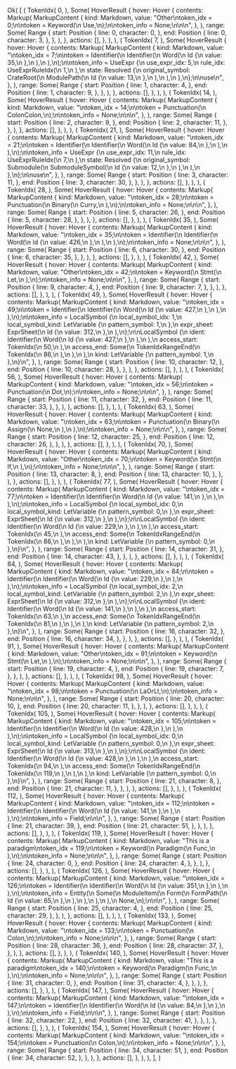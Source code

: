Ok(
    [
        (
            TokenIdx(
                0,
            ),
            Some(
                HoverResult {
                    hover: Hover {
                        contents: Markup(
                            MarkupContent {
                                kind: Markdown,
                                value: "Other\ntoken_idx = 0;\n\ntoken = Keyword(\n    Use,\n);\n\ntoken_info = None;\n\n\n",
                            },
                        ),
                        range: Some(
                            Range {
                                start: Position {
                                    line: 0,
                                    character: 0,
                                },
                                end: Position {
                                    line: 0,
                                    character: 3,
                                },
                            },
                        ),
                    },
                    actions: [],
                },
            ),
        ),
        (
            TokenIdx(
                7,
            ),
            Some(
                HoverResult {
                    hover: Hover {
                        contents: Markup(
                            MarkupContent {
                                kind: Markdown,
                                value: "\ntoken_idx = 7;\n\ntoken = Identifier(\n    Identifier(\n        Word(\n            Id {\n                value: 35,\n            },\n        ),\n    ),\n);\n\ntoken_info = UseExpr {\n    use_expr_idx: 5,\n    rule_idx: UseExprRuleIdx(\n        1,\n    ),\n    state: Resolved {\n        original_symbol: CrateRoot(\n            ModulePath(\n                Id {\n                    value: 13,\n                },\n            ),\n        ),\n    },\n};\n\nuse\n",
                            },
                        ),
                        range: Some(
                            Range {
                                start: Position {
                                    line: 1,
                                    character: 4,
                                },
                                end: Position {
                                    line: 1,
                                    character: 9,
                                },
                            },
                        ),
                    },
                    actions: [],
                },
            ),
        ),
        (
            TokenIdx(
                14,
            ),
            Some(
                HoverResult {
                    hover: Hover {
                        contents: Markup(
                            MarkupContent {
                                kind: Markdown,
                                value: "\ntoken_idx = 14;\n\ntoken = Punctuation(\n    ColonColon,\n);\n\ntoken_info = None;\n\n\n",
                            },
                        ),
                        range: Some(
                            Range {
                                start: Position {
                                    line: 2,
                                    character: 9,
                                },
                                end: Position {
                                    line: 2,
                                    character: 11,
                                },
                            },
                        ),
                    },
                    actions: [],
                },
            ),
        ),
        (
            TokenIdx(
                21,
            ),
            Some(
                HoverResult {
                    hover: Hover {
                        contents: Markup(
                            MarkupContent {
                                kind: Markdown,
                                value: "\ntoken_idx = 21;\n\ntoken = Identifier(\n    Identifier(\n        Word(\n            Id {\n                value: 84,\n            },\n        ),\n    ),\n);\n\ntoken_info = UseExpr {\n    use_expr_idx: 11,\n    rule_idx: UseExprRuleIdx(\n        7,\n    ),\n    state: Resolved {\n        original_symbol: Submodule(\n            SubmoduleSymbol(\n                Id {\n                    value: 12,\n                },\n            ),\n        ),\n    },\n};\n\nuse\n",
                            },
                        ),
                        range: Some(
                            Range {
                                start: Position {
                                    line: 3,
                                    character: 11,
                                },
                                end: Position {
                                    line: 3,
                                    character: 30,
                                },
                            },
                        ),
                    },
                    actions: [],
                },
            ),
        ),
        (
            TokenIdx(
                28,
            ),
            Some(
                HoverResult {
                    hover: Hover {
                        contents: Markup(
                            MarkupContent {
                                kind: Markdown,
                                value: "\ntoken_idx = 28;\n\ntoken = Punctuation(\n    Binary(\n        Curry,\n    ),\n);\n\ntoken_info = None;\n\n\n",
                            },
                        ),
                        range: Some(
                            Range {
                                start: Position {
                                    line: 5,
                                    character: 26,
                                },
                                end: Position {
                                    line: 5,
                                    character: 28,
                                },
                            },
                        ),
                    },
                    actions: [],
                },
            ),
        ),
        (
            TokenIdx(
                35,
            ),
            Some(
                HoverResult {
                    hover: Hover {
                        contents: Markup(
                            MarkupContent {
                                kind: Markdown,
                                value: "\ntoken_idx = 35;\n\ntoken = Identifier(\n    Identifier(\n        Word(\n            Id {\n                value: 426,\n            },\n        ),\n    ),\n);\n\ntoken_info = None;\n\n\n",
                            },
                        ),
                        range: Some(
                            Range {
                                start: Position {
                                    line: 6,
                                    character: 30,
                                },
                                end: Position {
                                    line: 6,
                                    character: 35,
                                },
                            },
                        ),
                    },
                    actions: [],
                },
            ),
        ),
        (
            TokenIdx(
                42,
            ),
            Some(
                HoverResult {
                    hover: Hover {
                        contents: Markup(
                            MarkupContent {
                                kind: Markdown,
                                value: "Other\ntoken_idx = 42;\n\ntoken = Keyword(\n    Stmt(\n        Let,\n    ),\n);\n\ntoken_info = None;\n\n\n",
                            },
                        ),
                        range: Some(
                            Range {
                                start: Position {
                                    line: 9,
                                    character: 4,
                                },
                                end: Position {
                                    line: 9,
                                    character: 7,
                                },
                            },
                        ),
                    },
                    actions: [],
                },
            ),
        ),
        (
            TokenIdx(
                49,
            ),
            Some(
                HoverResult {
                    hover: Hover {
                        contents: Markup(
                            MarkupContent {
                                kind: Markdown,
                                value: "\ntoken_idx = 49;\n\ntoken = Identifier(\n    Identifier(\n        Word(\n            Id {\n                value: 427,\n            },\n        ),\n    ),\n);\n\ntoken_info = LocalSymbol {\n    local_symbol_idx: 1,\n    local_symbol_kind: LetVariable {\n        pattern_symbol: 1,\n    },\n    expr_sheet: ExprSheet(\n        Id {\n            value: 312,\n        },\n    ),\n};\n\nLocalSymbol {\n    ident: Identifier(\n        Word(\n            Id {\n                value: 427,\n            },\n        ),\n    ),\n    access_start: TokenIdx(\n        50,\n    ),\n    access_end: Some(\n        TokenIdxRangeEnd(\n            TokenIdx(\n                86,\n            ),\n        ),\n    ),\n    kind: LetVariable {\n        pattern_symbol: 1,\n    },\n}\n",
                            },
                        ),
                        range: Some(
                            Range {
                                start: Position {
                                    line: 10,
                                    character: 12,
                                },
                                end: Position {
                                    line: 10,
                                    character: 28,
                                },
                            },
                        ),
                    },
                    actions: [],
                },
            ),
        ),
        (
            TokenIdx(
                56,
            ),
            Some(
                HoverResult {
                    hover: Hover {
                        contents: Markup(
                            MarkupContent {
                                kind: Markdown,
                                value: "\ntoken_idx = 56;\n\ntoken = Punctuation(\n    Dot,\n);\n\ntoken_info = None;\n\n\n",
                            },
                        ),
                        range: Some(
                            Range {
                                start: Position {
                                    line: 11,
                                    character: 32,
                                },
                                end: Position {
                                    line: 11,
                                    character: 33,
                                },
                            },
                        ),
                    },
                    actions: [],
                },
            ),
        ),
        (
            TokenIdx(
                63,
            ),
            Some(
                HoverResult {
                    hover: Hover {
                        contents: Markup(
                            MarkupContent {
                                kind: Markdown,
                                value: "\ntoken_idx = 63;\n\ntoken = Punctuation(\n    Binary(\n        Assign(\n            None,\n        ),\n    ),\n);\n\ntoken_info = None;\n\n\n",
                            },
                        ),
                        range: Some(
                            Range {
                                start: Position {
                                    line: 12,
                                    character: 25,
                                },
                                end: Position {
                                    line: 12,
                                    character: 26,
                                },
                            },
                        ),
                    },
                    actions: [],
                },
            ),
        ),
        (
            TokenIdx(
                70,
            ),
            Some(
                HoverResult {
                    hover: Hover {
                        contents: Markup(
                            MarkupContent {
                                kind: Markdown,
                                value: "Other\ntoken_idx = 70;\n\ntoken = Keyword(\n    Stmt(\n        If,\n    ),\n);\n\ntoken_info = None;\n\n\n",
                            },
                        ),
                        range: Some(
                            Range {
                                start: Position {
                                    line: 13,
                                    character: 8,
                                },
                                end: Position {
                                    line: 13,
                                    character: 10,
                                },
                            },
                        ),
                    },
                    actions: [],
                },
            ),
        ),
        (
            TokenIdx(
                77,
            ),
            Some(
                HoverResult {
                    hover: Hover {
                        contents: Markup(
                            MarkupContent {
                                kind: Markdown,
                                value: "\ntoken_idx = 77;\n\ntoken = Identifier(\n    Identifier(\n        Word(\n            Id {\n                value: 141,\n            },\n        ),\n    ),\n);\n\ntoken_info = LocalSymbol {\n    local_symbol_idx: 0,\n    local_symbol_kind: LetVariable {\n        pattern_symbol: 0,\n    },\n    expr_sheet: ExprSheet(\n        Id {\n            value: 312,\n        },\n    ),\n};\n\nLocalSymbol {\n    ident: Identifier(\n        Word(\n            Id {\n                value: 229,\n            },\n        ),\n    ),\n    access_start: TokenIdx(\n        45,\n    ),\n    access_end: Some(\n        TokenIdxRangeEnd(\n            TokenIdx(\n                86,\n            ),\n        ),\n    ),\n    kind: LetVariable {\n        pattern_symbol: 0,\n    },\n}\n",
                            },
                        ),
                        range: Some(
                            Range {
                                start: Position {
                                    line: 14,
                                    character: 31,
                                },
                                end: Position {
                                    line: 14,
                                    character: 43,
                                },
                            },
                        ),
                    },
                    actions: [],
                },
            ),
        ),
        (
            TokenIdx(
                84,
            ),
            Some(
                HoverResult {
                    hover: Hover {
                        contents: Markup(
                            MarkupContent {
                                kind: Markdown,
                                value: "\ntoken_idx = 84;\n\ntoken = Identifier(\n    Identifier(\n        Word(\n            Id {\n                value: 229,\n            },\n        ),\n    ),\n);\n\ntoken_info = LocalSymbol {\n    local_symbol_idx: 2,\n    local_symbol_kind: LetVariable {\n        pattern_symbol: 2,\n    },\n    expr_sheet: ExprSheet(\n        Id {\n            value: 312,\n        },\n    ),\n};\n\nLocalSymbol {\n    ident: Identifier(\n        Word(\n            Id {\n                value: 141,\n            },\n        ),\n    ),\n    access_start: TokenIdx(\n        63,\n    ),\n    access_end: Some(\n        TokenIdxRangeEnd(\n            TokenIdx(\n                81,\n            ),\n        ),\n    ),\n    kind: LetVariable {\n        pattern_symbol: 2,\n    },\n}\n",
                            },
                        ),
                        range: Some(
                            Range {
                                start: Position {
                                    line: 16,
                                    character: 32,
                                },
                                end: Position {
                                    line: 16,
                                    character: 34,
                                },
                            },
                        ),
                    },
                    actions: [],
                },
            ),
        ),
        (
            TokenIdx(
                91,
            ),
            Some(
                HoverResult {
                    hover: Hover {
                        contents: Markup(
                            MarkupContent {
                                kind: Markdown,
                                value: "Other\ntoken_idx = 91;\n\ntoken = Keyword(\n    Stmt(\n        Let,\n    ),\n);\n\ntoken_info = None;\n\n\n",
                            },
                        ),
                        range: Some(
                            Range {
                                start: Position {
                                    line: 19,
                                    character: 4,
                                },
                                end: Position {
                                    line: 19,
                                    character: 7,
                                },
                            },
                        ),
                    },
                    actions: [],
                },
            ),
        ),
        (
            TokenIdx(
                98,
            ),
            Some(
                HoverResult {
                    hover: Hover {
                        contents: Markup(
                            MarkupContent {
                                kind: Markdown,
                                value: "\ntoken_idx = 98;\n\ntoken = Punctuation(\n    LaOrLt,\n);\n\ntoken_info = None;\n\n\n",
                            },
                        ),
                        range: Some(
                            Range {
                                start: Position {
                                    line: 20,
                                    character: 10,
                                },
                                end: Position {
                                    line: 20,
                                    character: 11,
                                },
                            },
                        ),
                    },
                    actions: [],
                },
            ),
        ),
        (
            TokenIdx(
                105,
            ),
            Some(
                HoverResult {
                    hover: Hover {
                        contents: Markup(
                            MarkupContent {
                                kind: Markdown,
                                value: "\ntoken_idx = 105;\n\ntoken = Identifier(\n    Identifier(\n        Word(\n            Id {\n                value: 428,\n            },\n        ),\n    ),\n);\n\ntoken_info = LocalSymbol {\n    local_symbol_idx: 0,\n    local_symbol_kind: LetVariable {\n        pattern_symbol: 0,\n    },\n    expr_sheet: ExprSheet(\n        Id {\n            value: 313,\n        },\n    ),\n};\n\nLocalSymbol {\n    ident: Identifier(\n        Word(\n            Id {\n                value: 428,\n            },\n        ),\n    ),\n    access_start: TokenIdx(\n        94,\n    ),\n    access_end: Some(\n        TokenIdxRangeEnd(\n            TokenIdx(\n                119,\n            ),\n        ),\n    ),\n    kind: LetVariable {\n        pattern_symbol: 0,\n    },\n}\n",
                            },
                        ),
                        range: Some(
                            Range {
                                start: Position {
                                    line: 21,
                                    character: 8,
                                },
                                end: Position {
                                    line: 21,
                                    character: 11,
                                },
                            },
                        ),
                    },
                    actions: [],
                },
            ),
        ),
        (
            TokenIdx(
                112,
            ),
            Some(
                HoverResult {
                    hover: Hover {
                        contents: Markup(
                            MarkupContent {
                                kind: Markdown,
                                value: "\ntoken_idx = 112;\n\ntoken = Identifier(\n    Identifier(\n        Word(\n            Id {\n                value: 141,\n            },\n        ),\n    ),\n);\n\ntoken_info = Field;\n\n\n",
                            },
                        ),
                        range: Some(
                            Range {
                                start: Position {
                                    line: 21,
                                    character: 39,
                                },
                                end: Position {
                                    line: 21,
                                    character: 51,
                                },
                            },
                        ),
                    },
                    actions: [],
                },
            ),
        ),
        (
            TokenIdx(
                119,
            ),
            Some(
                HoverResult {
                    hover: Hover {
                        contents: Markup(
                            MarkupContent {
                                kind: Markdown,
                                value: "This is a paradigm\ntoken_idx = 119;\n\ntoken = Keyword(\n    Paradigm(\n        Func,\n    ),\n);\n\ntoken_info = None;\n\n\n",
                            },
                        ),
                        range: Some(
                            Range {
                                start: Position {
                                    line: 24,
                                    character: 0,
                                },
                                end: Position {
                                    line: 24,
                                    character: 4,
                                },
                            },
                        ),
                    },
                    actions: [],
                },
            ),
        ),
        (
            TokenIdx(
                126,
            ),
            Some(
                HoverResult {
                    hover: Hover {
                        contents: Markup(
                            MarkupContent {
                                kind: Markdown,
                                value: "\ntoken_idx = 126;\n\ntoken = Identifier(\n    Identifier(\n        Word(\n            Id {\n                value: 351,\n            },\n        ),\n    ),\n);\n\ntoken_info = Entity(\n    Some(\n        ModuleItem(\n            Form(\n                FormPath(\n                    Id {\n                        value: 65,\n                    },\n                ),\n            ),\n        ),\n    ),\n    None,\n);\n\n\n",
                            },
                        ),
                        range: Some(
                            Range {
                                start: Position {
                                    line: 25,
                                    character: 4,
                                },
                                end: Position {
                                    line: 25,
                                    character: 29,
                                },
                            },
                        ),
                    },
                    actions: [],
                },
            ),
        ),
        (
            TokenIdx(
                133,
            ),
            Some(
                HoverResult {
                    hover: Hover {
                        contents: Markup(
                            MarkupContent {
                                kind: Markdown,
                                value: "\ntoken_idx = 133;\n\ntoken = Punctuation(\n    Colon,\n);\n\ntoken_info = None;\n\n\n",
                            },
                        ),
                        range: Some(
                            Range {
                                start: Position {
                                    line: 28,
                                    character: 36,
                                },
                                end: Position {
                                    line: 28,
                                    character: 37,
                                },
                            },
                        ),
                    },
                    actions: [],
                },
            ),
        ),
        (
            TokenIdx(
                140,
            ),
            Some(
                HoverResult {
                    hover: Hover {
                        contents: Markup(
                            MarkupContent {
                                kind: Markdown,
                                value: "This is a paradigm\ntoken_idx = 140;\n\ntoken = Keyword(\n    Paradigm(\n        Func,\n    ),\n);\n\ntoken_info = None;\n\n\n",
                            },
                        ),
                        range: Some(
                            Range {
                                start: Position {
                                    line: 31,
                                    character: 0,
                                },
                                end: Position {
                                    line: 31,
                                    character: 4,
                                },
                            },
                        ),
                    },
                    actions: [],
                },
            ),
        ),
        (
            TokenIdx(
                147,
            ),
            Some(
                HoverResult {
                    hover: Hover {
                        contents: Markup(
                            MarkupContent {
                                kind: Markdown,
                                value: "\ntoken_idx = 147;\n\ntoken = Identifier(\n    Identifier(\n        Word(\n            Id {\n                value: 84,\n            },\n        ),\n    ),\n);\n\ntoken_info = Field;\n\n\n",
                            },
                        ),
                        range: Some(
                            Range {
                                start: Position {
                                    line: 32,
                                    character: 22,
                                },
                                end: Position {
                                    line: 32,
                                    character: 41,
                                },
                            },
                        ),
                    },
                    actions: [],
                },
            ),
        ),
        (
            TokenIdx(
                154,
            ),
            Some(
                HoverResult {
                    hover: Hover {
                        contents: Markup(
                            MarkupContent {
                                kind: Markdown,
                                value: "\ntoken_idx = 154;\n\ntoken = Punctuation(\n    Colon,\n);\n\ntoken_info = None;\n\n\n",
                            },
                        ),
                        range: Some(
                            Range {
                                start: Position {
                                    line: 34,
                                    character: 51,
                                },
                                end: Position {
                                    line: 34,
                                    character: 52,
                                },
                            },
                        ),
                    },
                    actions: [],
                },
            ),
        ),
    ],
)